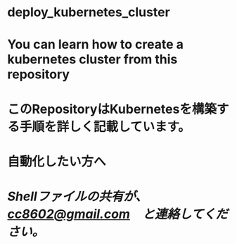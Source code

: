 # deploy_kubernetes_cluster

# You can learn how to create a kubernetes cluster from this repository

# このRepositoryはKubernetesを構築する手順を詳しく記載しています。
# 自動化したい方へ
# *Shellファイルの共有が、cc8602@gmail.com　と連絡してください。*
